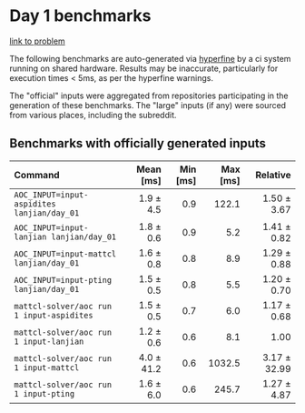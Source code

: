 # Day 1 benchmarks

[link to problem](http://adventofcode.com/2022/day/1)

The following benchmarks are auto-generated via [hyperfine](https://github.com/sharkdp/hyperfine) by a ci system running on shared hardware. Results may be inaccurate, particularly for execution times < 5ms, as per the hyperfine warnings.

The "official" inputs were aggregated from repositories participating in the generation of these benchmarks. The "large" inputs (if any) were sourced from various places, including the subreddit.

## Benchmarks with officially generated inputs
| Command | Mean [ms] | Min [ms] | Max [ms] | Relative |
|:---|---:|---:|---:|---:|
| `AOC_INPUT=input-aspidites lanjian/day_01` | 1.9 ± 4.5 | 0.9 | 122.1 | 1.50 ± 3.67 |
| `AOC_INPUT=input-lanjian lanjian/day_01` | 1.8 ± 0.6 | 0.9 | 5.2 | 1.41 ± 0.82 |
| `AOC_INPUT=input-mattcl lanjian/day_01` | 1.6 ± 0.8 | 0.8 | 8.9 | 1.29 ± 0.88 |
| `AOC_INPUT=input-pting lanjian/day_01` | 1.5 ± 0.5 | 0.8 | 5.5 | 1.20 ± 0.70 |
| `mattcl-solver/aoc run 1 input-aspidites` | 1.5 ± 0.5 | 0.7 | 6.0 | 1.17 ± 0.68 |
| `mattcl-solver/aoc run 1 input-lanjian` | 1.2 ± 0.6 | 0.6 | 8.1 | 1.00 |
| `mattcl-solver/aoc run 1 input-mattcl` | 4.0 ± 41.2 | 0.6 | 1032.5 | 3.17 ± 32.99 |
| `mattcl-solver/aoc run 1 input-pting` | 1.6 ± 6.0 | 0.6 | 245.7 | 1.27 ± 4.87 |
